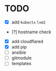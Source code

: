 # TODO

- [x] add `kubectx` `lvm2`
- [?] hostname check
- [x] add cloudflared
- [x] add pip
- [ ] ansible
- [ ] gitmodule
- [ ] templates
